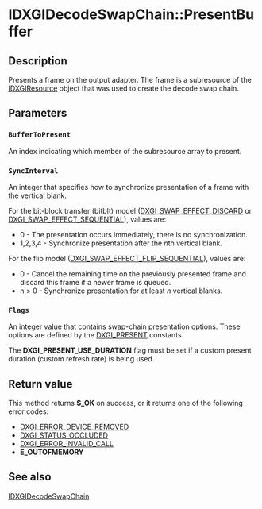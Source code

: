 # IDXGIDecodeSwapChain::PresentBuffer

## Description

Presents a frame on the output adapter. The frame is a subresource of the [IDXGIResource](https://learn.microsoft.com/windows/desktop/api/dxgi/nn-dxgi-idxgiresource) object that was used to create the decode swap chain.

## Parameters

### `BufferToPresent`

An index indicating which member of the subresource array to present.

### `SyncInterval`

An integer that specifies how to synchronize presentation of a frame with the vertical blank.

For the bit-block transfer (bitblt) model ([DXGI_SWAP_EFFECT_DISCARD](https://learn.microsoft.com/windows/desktop/api/dxgi/ne-dxgi-dxgi_swap_effect) or [DXGI_SWAP_EFFECT_SEQUENTIAL](https://learn.microsoft.com/windows/desktop/api/dxgi/ne-dxgi-dxgi_swap_effect)), values are:

* 0 - The presentation occurs immediately, there is no synchronization.
* 1,2,3,4 - Synchronize presentation after the *n*th vertical blank.

For the flip model ([DXGI_SWAP_EFFECT_FLIP_SEQUENTIAL](https://learn.microsoft.com/windows/desktop/api/dxgi/ne-dxgi-dxgi_swap_effect)), values are:

* 0 - Cancel the remaining time on the previously presented frame and discard this frame if a newer frame is queued.
* n > 0 - Synchronize presentation for at least *n* vertical blanks.

### `Flags`

An integer value that contains swap-chain presentation options. These options are defined by the [DXGI_PRESENT](https://learn.microsoft.com/windows/desktop/direct3ddxgi/dxgi-present) constants.

The **DXGI_PRESENT_USE_DURATION** flag must be set if a custom present duration (custom refresh rate) is being used.

## Return value

This method returns **S_OK** on success, or it returns one of the following error codes:

* [DXGI_ERROR_DEVICE_REMOVED](https://learn.microsoft.com/windows/desktop/direct3ddxgi/dxgi-error)
* [DXGI_STATUS_OCCLUDED](https://learn.microsoft.com/windows/desktop/direct3ddxgi/dxgi-status)
* [DXGI_ERROR_INVALID_CALL](https://learn.microsoft.com/windows/desktop/direct3ddxgi/dxgi-error)
* **E_OUTOFMEMORY**

## See also

[IDXGIDecodeSwapChain](https://learn.microsoft.com/windows/desktop/api/dxgi1_3/nn-dxgi1_3-idxgidecodeswapchain)